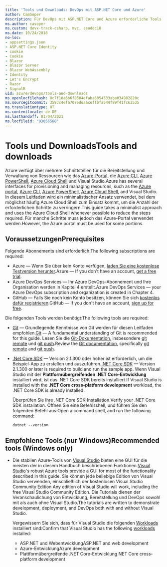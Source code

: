 ```yaml
---
title: 'Tools und Downloads: DevOps mit ASP.NET Core und Azure'
author: CamSoper
description: Für DevOps mit ASP.NET Core und Azure erforderliche Tools und Downloads.
ms.author: casoper
ms.custom: devx-track-csharp, mvc, seodec18
ms.date: 10/24/2018
no-loc:
- appsettings.json
- ASP.NET Core Identity
- cookie
- Cookie
- Blazor
- Blazor Server
- Blazor WebAssembly
- Identity
- Let's Encrypt
- Razor
- SignalR
uid: azure/devops/tools-and-downloads
ms.openlocfilehash: 8c7f10a6b6f8504efaba6054533aba034982820c
ms.sourcegitcommit: 3593c4efa707edeaaceffbfa544f99f41fc62535
ms.translationtype: HT
ms.contentlocale: de-DE
ms.lasthandoff: 01/04/2021
ms.locfileid: "93056568"
---
```

# <a name="tools-and-downloads"></a><span data-ttu-id="e830e-103">Tools und Downloads</span><span class="sxs-lookup"><span data-stu-id="e830e-103">Tools and downloads</span></span>

<span data-ttu-id="e830e-104">Azure verfügt über mehrere Schnittstellen für die Bereitstellung und Verwaltung von Ressourcen wie das [Azure-Portal](https://portal.azure.com), die [Azure CLI](/cli/azure/), [Azure PowerShell](/powershell/azure/overview), [Azure Cloud Shell](https://shell.azure.com/bash) und Visual Studio.</span><span class="sxs-lookup"><span data-stu-id="e830e-104">Azure has several interfaces for provisioning and managing resources, such as the [Azure portal](https://portal.azure.com), [Azure CLI](/cli/azure/), [Azure PowerShell](/powershell/azure/overview), [Azure Cloud Shell](https://shell.azure.com/bash), and Visual Studio.</span></span> <span data-ttu-id="e830e-105">In diesem Leitfaden wird ein minimalistischer Ansatz verwendet, bei dem möglichst häufig Azure Cloud Shell zum Einsatz kommt, um die Anzahl der erforderlichen Schritte zu verringern.</span><span class="sxs-lookup"><span data-stu-id="e830e-105">This guide takes a minimalist approach and uses the Azure Cloud Shell whenever possible to reduce the steps required.</span></span> <span data-ttu-id="e830e-106">Für manche Schritte muss jedoch das Azure-Portal verwendet werden.</span><span class="sxs-lookup"><span data-stu-id="e830e-106">However, the Azure portal must be used for some portions.</span></span>

## <a name="prerequisites"></a><span data-ttu-id="e830e-107">Voraussetzungen</span><span class="sxs-lookup"><span data-stu-id="e830e-107">Prerequisites</span></span>

<span data-ttu-id="e830e-108">Folgende Abonnements sind erforderlich:</span><span class="sxs-lookup"><span data-stu-id="e830e-108">The following subscriptions are required:</span></span>

* <span data-ttu-id="e830e-109">Azure &mdash; Wenn Sie über kein Konto verfügen, [laden Sie eine kostenlose Testversion herunter](https://azure.microsoft.com/free/dotnet/).</span><span class="sxs-lookup"><span data-stu-id="e830e-109">Azure &mdash; If you don't have an account, [get a free trial](https://azure.microsoft.com/free/dotnet/).</span></span>
* <span data-ttu-id="e830e-110">Azure DevOps Services &mdash; Ihr Azure DevOps-Abonnement und Ihre Organisation werden in Kapitel 4 erstellt.</span><span class="sxs-lookup"><span data-stu-id="e830e-110">Azure DevOps Services &mdash; your Azure DevOps subscription and organization is created in Chapter 4.</span></span>
* <span data-ttu-id="e830e-111">GitHub &mdash; Falls Sie noch kein Konto besitzen, können Sie sich [kostenlos dafür registrieren](https://github.com/join).</span><span class="sxs-lookup"><span data-stu-id="e830e-111">GitHub &mdash; If you don't have an account, [sign up for free](https://github.com/join).</span></span>

<span data-ttu-id="e830e-112">Die folgenden Tools werden benötigt:</span><span class="sxs-lookup"><span data-stu-id="e830e-112">The following tools are required:</span></span>

* <span data-ttu-id="e830e-113">[Git](https://git-scm.com/downloads) &mdash; Grundlegende Kenntnisse von Git werden für diesen Leitfaden empfohlen.</span><span class="sxs-lookup"><span data-stu-id="e830e-113">[Git](https://git-scm.com/downloads) &mdash; A fundamental understanding of Git is recommended for this guide.</span></span> <span data-ttu-id="e830e-114">Lesen Sie die [Git-Dokumentation](https://git-scm.com/doc), insbesondere [git remote](https://git-scm.com/docs/git-remote) und [git push](https://git-scm.com/docs/git-push).</span><span class="sxs-lookup"><span data-stu-id="e830e-114">Review the [Git documentation](https://git-scm.com/doc), specifically [git remote](https://git-scm.com/docs/git-remote) and [git push](https://git-scm.com/docs/git-push).</span></span>
* <span data-ttu-id="e830e-115">[.Net Core SDK](https://dotnet.microsoft.com/download/) &mdash; Version 2.1.300 oder höher ist erforderlich, um die Beispiel-App zu erstellen und auszuführen.</span><span class="sxs-lookup"><span data-stu-id="e830e-115">[.NET Core SDK](https://dotnet.microsoft.com/download/) &mdash; Version 2.1.300 or later is required to build and run the sample app.</span></span> <span data-ttu-id="e830e-116">Wenn Visual Studio mit der **Plattformübergreifenden .NET Core-Entwicklung** installiert wird, ist das .NET Core SDK bereits installiert.</span><span class="sxs-lookup"><span data-stu-id="e830e-116">If Visual Studio is installed with the **.NET Core cross-platform development** workload, the .NET Core SDK is already installed.</span></span>

    <span data-ttu-id="e830e-117">Überprüfen Sie Ihre .NET Core SDK-Installation.</span><span class="sxs-lookup"><span data-stu-id="e830e-117">Verify your .NET Core SDK installation.</span></span> <span data-ttu-id="e830e-118">Öffnen Sie eine Befehlsshell, und führen Sie den folgenden Befehl aus:</span><span class="sxs-lookup"><span data-stu-id="e830e-118">Open a command shell, and run the following command:</span></span>

    ```dotnetcli
    dotnet --version
    ```

## <a name="recommended-tools-windows-only"></a><span data-ttu-id="e830e-119">Empfohlene Tools (nur Windows)</span><span class="sxs-lookup"><span data-stu-id="e830e-119">Recommended tools (Windows only)</span></span>

* <span data-ttu-id="e830e-120">Die stabilen Azure-Tools von [Visual Studio](https://visualstudio.microsoft.com) bieten eine GUI für die meisten der in diesem Handbuch beschriebenen Funktionen.</span><span class="sxs-lookup"><span data-stu-id="e830e-120">[Visual Studio](https://visualstudio.microsoft.com)'s robust Azure tools provide a GUI for most of the functionality described in this guide.</span></span> <span data-ttu-id="e830e-121">Sie können jede beliebige Edition von Visual Studio verwenden, einschließlich der kostenlosen Visual Studio Community Edition.</span><span class="sxs-lookup"><span data-stu-id="e830e-121">Any edition of Visual Studio will work, including the free Visual Studio Community Edition.</span></span> <span data-ttu-id="e830e-122">Die Tutorials dienen der Veranschaulichung von Entwicklung, Bereitstellung und DevOps sowohl mit als auch ohne Visual Studio.</span><span class="sxs-lookup"><span data-stu-id="e830e-122">The tutorials are written to demonstrate development, deployment, and DevOps both with and without Visual Studio.</span></span>

  <span data-ttu-id="e830e-123">Vergewissern Sie sich, dass für Visual Studio die folgenden [Workloads](/visualstudio/install/modify-visual-studio) installiert sind:</span><span class="sxs-lookup"><span data-stu-id="e830e-123">Confirm that Visual Studio has the following [workloads](/visualstudio/install/modify-visual-studio) installed:</span></span>

  * <span data-ttu-id="e830e-124">ASP.NET und Webentwicklung</span><span class="sxs-lookup"><span data-stu-id="e830e-124">ASP.NET and web development</span></span>
  * <span data-ttu-id="e830e-125">Azure-Entwicklung</span><span class="sxs-lookup"><span data-stu-id="e830e-125">Azure development</span></span>
  * <span data-ttu-id="e830e-126">Plattformübergreifende .NET Core-Entwicklung</span><span class="sxs-lookup"><span data-stu-id="e830e-126">.NET Core cross-platform development</span></span>
